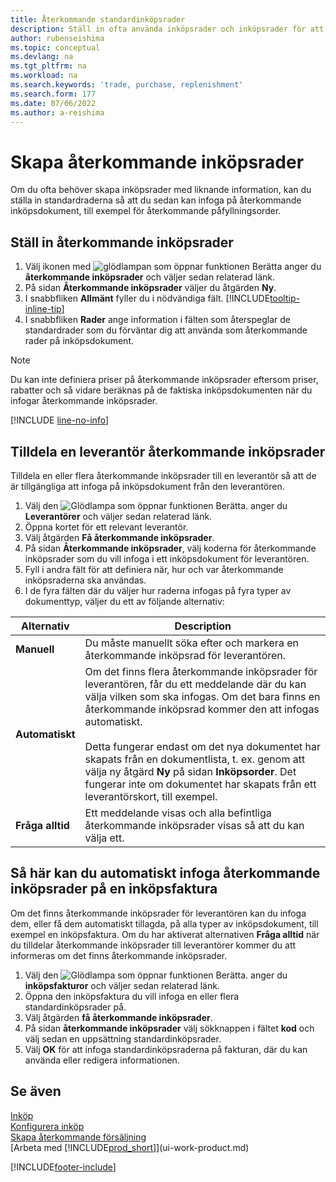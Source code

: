 ```yaml
---
title: Återkommande standardinköpsrader
description: Ställ in ofta använda inköpsrader och inköpsrader för att infoga dem på inköpsdokument och snabbt fylla i raderna med standardinformationen.
author: rubenseishima
ms.topic: conceptual
ms.devlang: na
ms.tgt_pltfrm: na
ms.workload: na
ms.search.keywords: 'trade, purchase, replenishment'
ms.search.form: 177
ms.date: 07/06/2022
ms.author: a-reishima
---
```

# <a name="create-recurring-purchase-lines"></a><a name="create-recurring-purchase-lines"></a>Skapa återkommande inköpsrader

Om du ofta behöver skapa inköpsrader med liknande information, kan du ställa in standardraderna så att du sedan kan infoga på återkommande inköpsdokument, till exempel för återkommande påfyllningsorder.

## <a name="set-up-recurring-purchase-lines"></a><a name="set-up-recurring-purchase-lines"></a>Ställ in återkommande inköpsrader

1. Välj ikonen med ![glödlampan som öppnar funktionen Berätta](media/ui-search/search_small.png "Berätta för mig vad du vill göra") anger du **återkommande inköpsrader** och väljer sedan relaterad länk.
2. På sidan **Återkommande inköpsrader** väljer du åtgärden **Ny**.
3. I snabbfliken **Allmänt** fyller du i nödvändiga fält. [!INCLUDE[tooltip-inline-tip](includes/tooltip-inline-tip_md.md)]
4. I snabbfliken **Rader** ange information i fälten som återspeglar de standardrader som du förväntar dig att använda som återkommande rader på inköpsdokument.

> [!NOTE]
> Du kan inte definiera priser på återkommande inköpsrader eftersom priser, rabatter och så vidare beräknas på de faktiska inköpsdokumenten när du infogar återkommande inköpsrader.

[!INCLUDE [line-no-info](includes/line-no-info.md)]

## <a name="assign-recurring-purchase-lines-to-a-vendor"></a><a name="assign-recurring-purchase-lines-to-a-vendor"></a>Tilldela en leverantör återkommande inköpsrader

Tilldela en eller flera återkommande inköpsrader till en leverantör så att de är tillgängliga att infoga på inköpsdokument från den leverantören.

1. Välj den ![Glödlampa som öppnar funktionen Berätta.](media/ui-search/search_small.png "Berätta för mig vad du vill göra") anger du **Leverantörer** och väljer sedan relaterad länk.
2. Öppna kortet för ett relevant leverantör.
3. Välj åtgärden **Få återkommande inköpsrader**.
4. På sidan **Återkommande inköpsrader**, välj koderna för återkommande inköpsrader som du vill infoga i ett inköpsdokument för leverantören.
5. Fyll i andra fält för att definiera när, hur och var återkommande inköpsraderna ska användas.
6. I de fyra fälten där du väljer hur raderna infogas på fyra typer av dokumenttyp, väljer du ett av följande alternativ:

|Alternativ|Description|
|------|-----------|
|**Manuell**|Du måste manuellt söka efter och markera en återkommande inköpsrad för leverantören.|
|**Automatiskt**|Om det finns flera återkommande inköpsrader för leverantören, får du ett meddelande där du kan välja vilken som ska infogas. Om det bara finns en återkommande inköpsrad kommer den att infogas automatiskt.<br /><br />Detta fungerar endast om det nya dokumentet har skapats från en dokumentlista, t. ex. genom att välja ny åtgärd **Ny** på sidan **Inköpsorder**. Det fungerar inte om dokumentet har skapats från ett leverantörskort, till exempel.|
|**Fråga alltid**|Ett meddelande visas och alla befintliga återkommande inköpsrader visas så att du kan välja ett.

## <a name="insert-recurring-purchase-lines-on-a-purchase-invoice"></a><a name="insert-recurring-purchase-lines-on-a-purchase-invoice"></a>Så här kan du automatiskt infoga återkommande inköpsrader på en inköpsfaktura

Om det finns återkommande inköpsrader för leverantören kan du infoga dem, eller få dem automatiskt tillagda, på alla typer av inköpsdokument, till exempel en inköpsfaktura. Om du har aktiverat alternativen **Fråga alltid** när du tilldelar återkommande inköpsrader till leverantörer kommer du att informeras om det finns återkommande inköpsrader.

1. Välj den ![Glödlampa som öppnar funktionen Berätta.](media/ui-search/search_small.png "Berätta för mig vad du vill göra") anger du **inköpsfakturor** och väljer sedan relaterad länk.
2. Öppna den inköpsfaktura du vill infoga en eller flera standardinköpsrader på.
3. Välj åtgärden **få återkommande inköpsrader**.
4. På sidan **återkommande inköpsrader** välj sökknappen i fältet **kod** och välj sedan en uppsättning standardinköpsrader.
5. Välj **OK** för att infoga standardinköpsraderna på fakturan, där du kan använda eller redigera informationen.

## <a name="see-also"></a><a name="see-also"></a>Se även

[Inköp](purchasing-manage-purchasing.md)  
[Konfigurera inköp](purchasing-setup-purchasing.md)  
[Skapa återkommande försäljning](sales-how-work-standard-lines.md)  
[Arbeta med [!INCLUDE[prod_short](includes/prod_short.md)]](ui-work-product.md)  

[!INCLUDE[footer-include](includes/footer-banner.md)]
